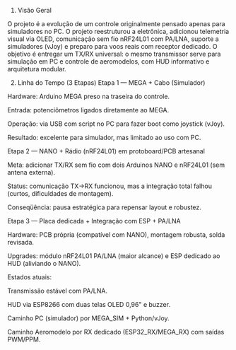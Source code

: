 1) Visão Geral

O projeto é a evolução de um controle originalmente pensado apenas para simuladores no PC. O projeto reestruturou a eletrônica, adicionou telemetria visual via OLED, comunicação sem fio nRF24L01 com PA/LNA, suporte a simuladores (vJoy) e preparo para voos reais com receptor dedicado. O objetivo é entregar um TX/RX universal: o mesmo transmissor serve para simulação em PC e controle de aeromodelos, com HUD informativo e arquitetura modular.

2) Linha do Tempo (3 Etapas)
Etapa 1 — MEGA + Cabo (Simulador)

Hardware: Arduino MEGA preso na traseira do controle.

Entrada: potenciômetros ligados diretamente ao MEGA.

Operação: via USB com script no PC para fazer boot como joystick (vJoy).

Resultado: excelente para simulador, mas limitado ao uso com PC.

Etapa 2 — NANO + Rádio (nRF24L01) em protoboard/PCB artesanal

Meta: adicionar TX/RX sem fio com dois Arduinos NANO e nRF24L01 (sem antena externa).

Status: comunicação TX→RX funcionou, mas a integração total falhou (curtos, dificuldades de montagem).

Conseqüência: pausa estratégica para repensar layout e robustez.

Etapa 3 — Placa dedicada + Integração com ESP + PA/LNA

Hardware: PCB própria (compatível com NANO), montagem robusta, solda revisada.

Upgrades: módulo nRF24L01 PA/LNA (maior alcance) e ESP dedicado ao HUD (aliviando o NANO).

Estados atuais:

Transmissão estável com PA/LNA.

HUD via ESP8266 com duas telas OLED 0,96" e buzzer.

Caminho PC (simulador) por MEGA_SIM + Python/vJoy.

Caminho Aeromodelo por RX dedicado (ESP32_RX/MEGA_RX) com saídas PWM/PPM.